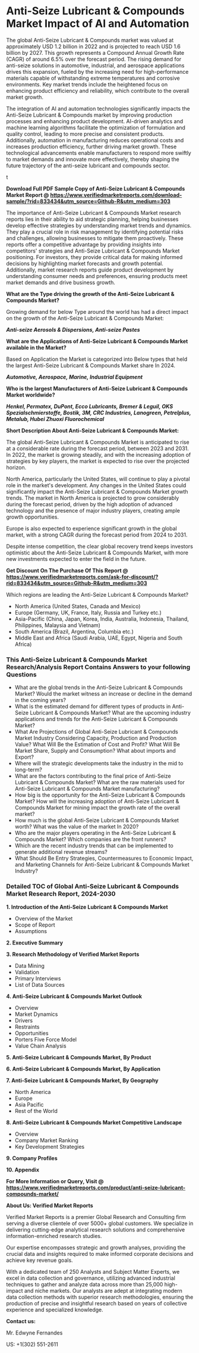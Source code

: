 <meta name="title" content="Global Anti-Seize Lubricant & Compounds Market Impact of AI and Automation"><meta name="description" content="The global Anti-Seize Lubricant & Compounds market was valued at approximately USD 1.2 billion in 2022 and is projected to reach USD 1.6 billion by 2027. This growth r"><meta name="title" content="Anti-Seize Lubricant & Compounds Market Size, Share, Scope, Trends, Growth, Opportunities, Analysis, Forecast"><h1>Anti-Seize Lubricant & Compounds Market Impact of AI and Automation</h1><p>The global Anti-Seize Lubricant & Compounds market was valued at approximately USD 1.2 billion in 2022 and is projected to reach USD 1.6 billion by 2027. This growth represents a Compound Annual Growth Rate (CAGR) of around 6.5% over the forecast period. The rising demand for anti-seize solutions in automotive, industrial, and aerospace applications drives this expansion, fueled by the increasing need for high-performance materials capable of withstanding extreme temperatures and corrosive environments. Key market trends include the heightened focus on enhancing product efficiency and reliability, which contribute to the overall market growth.</p><p>The integration of AI and automation technologies significantly impacts the Anti-Seize Lubricant & Compounds market by improving production processes and enhancing product development. AI-driven analytics and machine learning algorithms facilitate the optimization of formulation and quality control, leading to more precise and consistent products. Additionally, automation in manufacturing reduces operational costs and increases production efficiency, further driving market growth. These technological advancements enable manufacturers to respond more swiftly to market demands and innovate more effectively, thereby shaping the future trajectory of the anti-seize lubricant and compounds sector.</p>t</p><p id="" class=""><strong>Download Full PDF Sample Copy of Anti-Seize Lubricant & Compounds Market Report @ <a href="https://www.verifiedmarketreports.com/download-sample/?rid=833434&utm_source=Github-R&utm_medium=303" target="_blank">https://www.verifiedmarketreports.com/download-sample/?rid=833434&utm_source=Github-R&utm_medium=303</a></strong></p><p>The importance of&nbsp;Anti-Seize Lubricant & Compounds Market research reports lies in their ability to aid strategic planning, helping businesses develop effective strategies by understanding market trends and dynamics. They play a crucial role in risk management by identifying potential risks and challenges, allowing businesses to mitigate them proactively. These reports offer a competitive advantage by providing insights into competitors' strategies and Anti-Seize Lubricant & Compounds Market positioning. For investors, they provide critical data for making informed decisions by highlighting market forecasts and growth potential. Additionally, market research reports guide product development by understanding consumer needs and preferences, ensuring products meet market demands and drive business growth.</p><p><strong>What are the&nbsp;Type driving the growth of the Anti-Seize Lubricant & Compounds Market?</strong></p><p id="" class="">Growing demand for below Type around the world has had a direct impact on the growth of the Anti-Seize Lubricant & Compounds Market:</p><em><strong>Anti-seize Aerosols & Dispersions, Anti-seize Pastes</strong></em></p><strong>What are the&nbsp;Applications&nbsp;of Anti-Seize Lubricant & Compounds Market available in the Market?</strong></p><p id="" class="">Based on Application the Market is categorized into Below types that held the largest Anti-Seize Lubricant & Compounds Market share In 2024.</p><em><strong>Automotive, Aerospace, Marine, Industrial Equipment</strong></em></p><strong>Who is the largest Manufacturers of Anti-Seize Lubricant & Compounds Market worldwide?</strong></p><p><em><strong>Henkel, Permatex, DuPont, Ecco Lubricants, Bremer & Leguil, OKS Spezialschmierstoffe, Bostik, 3M, CRC Industries, Lanogreen, Petrelplus, Metalub, Hubei Zhuoxi Fluorochemical</strong></em></p><p id="" class=""><strong>Short Description About Anti-Seize Lubricant & Compounds Market:</strong></p><p>The global Anti-Seize Lubricant & Compounds Market is anticipated to rise at a considerable rate during the forecast period, between 2023 and 2031. In 2022, the market is growing steadily, and with the increasing adoption of strategies by key players, the market is expected to rise over the projected horizon.</p><p>North America, particularly the United States, will continue to play a pivotal role in the market's development. Any changes in the United States could significantly impact the Anti-Seize Lubricant & Compounds Market growth trends. The market in North America is projected to grow considerably during the forecast period, driven by the high adoption of advanced technology and the presence of major industry players, creating ample growth opportunities.</p><p>Europe is also expected to experience significant growth in the global market, with a strong CAGR during the forecast period from 2024 to 2031.</p><p>Despite intense competition, the clear global recovery trend keeps investors optimistic about the Anti-Seize Lubricant & Compounds Market, with more new investments expected to enter the field in the future.</p><p id="" class=""><strong>Get Discount On The Purchase Of This Report @ <a href="https://www.verifiedmarketreports.com/ask-for-discount/?rid=833434&utm_source=Github-R&utm_medium=303" target="_blank">https://www.verifiedmarketreports.com/ask-for-discount/?rid=833434&utm_source=Github-R&utm_medium=303</a></strong></p>Which regions are leading the Anti-Seize Lubricant & Compounds Market?</p><ul><li>North America (United States, Canada and Mexico)</li><li>Europe (Germany, UK, France, Italy, Russia and Turkey etc.)</li><li>Asia-Pacific (China, Japan, Korea, India, Australia, Indonesia, Thailand, Philippines, Malaysia and Vietnam)</li><li>South America (Brazil, Argentina, Columbia etc.)</li><li>Middle East and Africa (Saudi Arabia, UAE, Egypt, Nigeria and South Africa)</li></ul><h3 id="" class="">This Anti-Seize Lubricant & Compounds Market Research/Analysis Report Contains Answers to your following Questions</h3><ul><li>What are the global trends in the Anti-Seize Lubricant & Compounds Market? Would the market witness an increase or decline in the demand in the coming years?</li><li>What is the estimated demand for different types of products in Anti-Seize Lubricant & Compounds Market? What are the upcoming industry applications and trends for the Anti-Seize Lubricant & Compounds Market?</li><li>What Are Projections of Global Anti-Seize Lubricant & Compounds Market Industry Considering Capacity, Production and Production Value? What Will Be the Estimation of Cost and Profit? What Will Be Market Share, Supply and Consumption? What about imports and Export?</li><li>Where will the strategic developments take the industry in the mid to long-term?</li><li>What are the factors contributing to the final price of Anti-Seize Lubricant & Compounds Market? What are the raw materials used for Anti-Seize Lubricant & Compounds Market manufacturing?</li><li>How big is the opportunity for the Anti-Seize Lubricant & Compounds Market? How will the increasing adoption of Anti-Seize Lubricant & Compounds Market for mining impact the growth rate of the overall market?</li><li>How much is the global Anti-Seize Lubricant & Compounds Market worth? What was the value of the market In 2020?</li><li>Who are the major players operating in the Anti-Seize Lubricant & Compounds Market? Which companies are the front runners?</li><li>Which are the recent industry trends that can be implemented to generate additional revenue streams?</li><li>What Should Be Entry Strategies, Countermeasures to Economic Impact, and Marketing Channels for Anti-Seize Lubricant & Compounds Market Industry?</li></ul><h3 id="" class="">Detailed TOC of Global Anti-Seize Lubricant & Compounds Market Research Report, 2024-2030</h3><p id="" class=""><strong>1. Introduction of the Anti-Seize Lubricant & Compounds Market</strong></p><ul><li>Overview of the Market</li><li>Scope of Report</li><li>Assumptions</li></ul><p id="" class=""><strong>2. Executive Summary</strong></p><p id="" class=""><strong>3. Research Methodology of Verified Market Reports</strong></p><ul><li>Data Mining</li><li>Validation</li><li>Primary Interviews</li><li>List of Data Sources</li></ul><p id="" class=""><strong>4. Anti-Seize Lubricant & Compounds Market Outlook</strong></p><ul><li>Overview</li><li>Market Dynamics</li><li>Drivers</li><li>Restraints</li><li>Opportunities</li><li>Porters Five Force Model</li><li>Value Chain Analysis</li></ul><p id="" class=""><strong>5. Anti-Seize Lubricant & Compounds Market, By Product</strong></p><p id="" class=""><strong>6. Anti-Seize Lubricant & Compounds Market, By Application</strong></p><p id="" class=""><strong>7. Anti-Seize Lubricant & Compounds Market, By Geography</strong></p><ul><li>North America</li><li>Europe</li><li>Asia Pacific</li><li>Rest of the World</li></ul><p id="" class=""><strong>8. Anti-Seize Lubricant & Compounds Market Competitive Landscape</strong></p><ul><li>Overview</li><li>Company Market Ranking</li><li>Key Development Strategies</li></ul><p id="" class=""><strong>9. Company Profiles</strong></p><p id="" class=""><strong>10. Appendix</strong></p><p id="" class=""><strong>For More Information or Query, Visit @ <a href="https://www.verifiedmarketreports.com/product/anti-seize-lubricant-compounds-market/" target="_blank">https://www.verifiedmarketreports.com/product/anti-seize-lubricant-compounds-market/</a></strong></p><p id="" class=""><strong>About Us: Verified Market Reports</strong></p><p id="" class="">Verified Market Reports is a premier Global Research and Consulting firm serving a diverse clientele of over 5000+ global customers. We specialize in delivering cutting-edge analytical research solutions and comprehensive information-enriched research studies.</p><p id="" class="">Our expertise encompasses strategic and growth analyses, providing the crucial data and insights required to make informed corporate decisions and achieve key revenue goals.</p><p id="" class="">With a dedicated team of 250 Analysts and Subject Matter Experts, we excel in data collection and governance, utilizing advanced industrial techniques to gather and analyze data across more than 25,000 high-impact and niche markets. Our analysts are adept at integrating modern data collection methods with superior research methodologies, ensuring the production of precise and insightful research based on years of collective experience and specialized knowledge.</p><p id="" class=""><strong>Contact us:</strong></p><p id="" class="">Mr. Edwyne Fernandes</p><p id="" class="">US: +1(302) 551-2611</p>